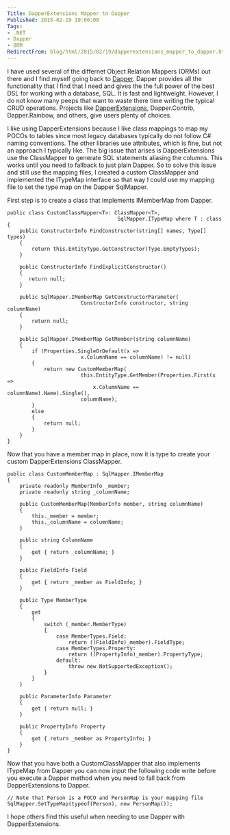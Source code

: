 ```yaml
---
Title: DapperExtensions Mapper to Dapper
Published: 2015-02-19 19:00:00
Tags:
- .NET
- Dapper
- ORM
RedirectFrom: blog/html/2015/02/19/dapperextensions_mapper_to_dapper.html
---
```


I have used several of the differnet Object Relation Mappers (ORMs) out there and I find myself going back to [Dapper](https://github.com/StackExchange/dapper-dot-net). Dapper provides all the functionality that I find that I need and gives the the full power of the best DSL for working with a database, SQL. It is fast and lightweight. However, I do not know many peeps that want to waste there time writing the typical CRUD operations. Projects like [DapperExtensions](https://github.com/tmsmith/Dapper-Extensions), Dapper.Contrib, Dapper.Rainbow, and others, give users plenty of choices.

I like using DapperExtensions because I like class mappings to map my POCOs to tables since most legacy databases typically do not follow C# naming conventions. The other libraries use attributes, which is fine, but not an approach I typically like. The big issue that arises is DapperExtensions use the ClassMapper to generate SQL statements aliasing the columns. This works until you need to fallback to just plain Dapper. So to solve this issue and still use the mapping files, I created a custom ClassMapper and implemented the ITypeMap interface so that way I could use my mapping file to set the type map on the Dapper SqlMapper.

First step is to create a class that implements IMemberMap from Dapper.

```
public class CustomClassMapper<T>: ClassMapper<T>,
                                    SqlMapper.ITypeMap where T : class
{
    public ConstructorInfo FindConstructor(string[] names, Type[] types)
    {
        return this.EntityType.GetConstructor(Type.EmptyTypes);
    }

    public ConstructorInfo FindExplicitConstructor()
    {
       return null;
    }

    public SqlMapper.IMemberMap GetConstructorParameter(
                        ConstructorInfo constructor, string columnName)
    {
        return null;
    }

    public SqlMapper.IMemberMap GetMember(string columnName)
    {
        if (Properties.SingleOrDefault(x =>
                        x.ColumnName == columnName) != null)
        {
            return new CustomMemberMap(
                        this.EntityType.GetMember(Properties.First(x =>
                            x.ColumnName == columnName).Name).Single(),
                        columnName);
        }
        else
        {
            return null;
        }
    }
}
```

Now that you have a member map in place, now it is type to create your custom
DapperExtensions ClassMapper.

```
public class CustomMemberMap : SqlMapper.IMemberMap
{
    private readonly MemberInfo _member;
    private readonly string _columnName;

    public CustomMemberMap(MemberInfo member, string columnName)
    {
        this._member = member;
        this._columnName = columnName;
    }

    public string ColumnName
    {
        get { return _columnName; }
    }

    public FieldInfo Field
    {
        get { return _member as FieldInfo; }
    }

    public Type MemberType
    {
        get
        {
            switch (_member.MemberType)
            {
                case MemberTypes.Field:
                    return ((FieldInfo)_member).FieldType;
                case MemberTypes.Property:
                    return ((PropertyInfo)_member).PropertyType;
                default:
                    throw new NotSupportedException();
            }
        }
    }

    public ParameterInfo Parameter
    {
        get { return null; }
    }

    public PropertyInfo Property
    {
        get { return _member as PropertyInfo; }
    }
}
```

Now that you have both a CustomClassMapper that also implements ITypeMap from Dapper you can now input the following code write before you execute a Dapper method when you need to fall back from DapperExtensions to Dapper.

```
// Note that Person is a POCO and PersonMap is your mapping file
SqlMapper.SetTypeMap(typeof(Person), new PersonMap());
```

I hope others find this useful when needing to use Dapper with DapperExtensions.